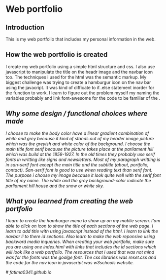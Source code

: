 # Web portfolio

## Introduction
This is my web portfolio that includes my personal information in the web.

## How the web portfolio is created
I create my web portfolio using a simple html structure and css. I also use javascript to manipulate the title on the headr image and the navbar icon too. The techniques i used for the html was the semantic markup. My biggest challenge was trying to create a hamburgur icon on the nav bar using the javacript. It was kind of difficate to if..else statement inorder for the function to work. I learn to figure out the problem myself my naming the variables probably and link font-awesome for the code to be familiar of the <i class="fa fa-bars">. 

## Why some design / functional choices where made
I choose to make the body color have a linear gradient combination of white and grey because it kind of stands out of my header image picture which was the greyish and white color of the background. I choose the main title font serif because the picture takes place at the parliament hill which was build at the 1859-1927. In the old times they probably use serif fonts in writting like signs and newsletters. Most of my paragraph writting is in san-serif font except the main title and the subtitle (about, portfolio, contact). San-serif font is good to use when reading text than serif font. The purpose i choose my image because it look quite well with the serif font title of my name. The white and the grey background-color indicate the parliament hill house and the snow or white sky.

## What you learned from creating the web portfolio
I learn to create the hamburger menu to show up on my moblie screen. I'am able to click on icon to show the title of each sections of the web page. I learn to add title with using javascript instead of the html. I learn to link the navbar li to there id sections. Also learn to make the web reponsive using backword media inqueries. When creating your web portfolio, make sure you are using one index.html with links that includes the id sections which will look like a web portfolio. The resources that i used that was not mind was for the fonts was the goolge font. The css libraries was reset.css and the code for the nav icon in javascript was w3schools website.

#   f a t i m a 0 3 4 1 . g i t h u b . i o  
 
